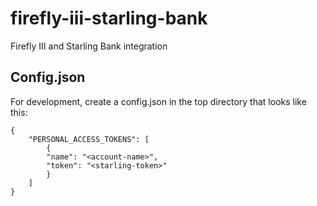 # firefly-iii-starling-bank

Firefly III and Starling Bank integration

## Config.json

For development, create a config.json in the top directory that looks like this:

    {
        "PERSONAL_ACCESS_TOKENS": [
            {
            "name": "<account-name>",
            "token": "<starling-token>"
            }
        ]
    }
